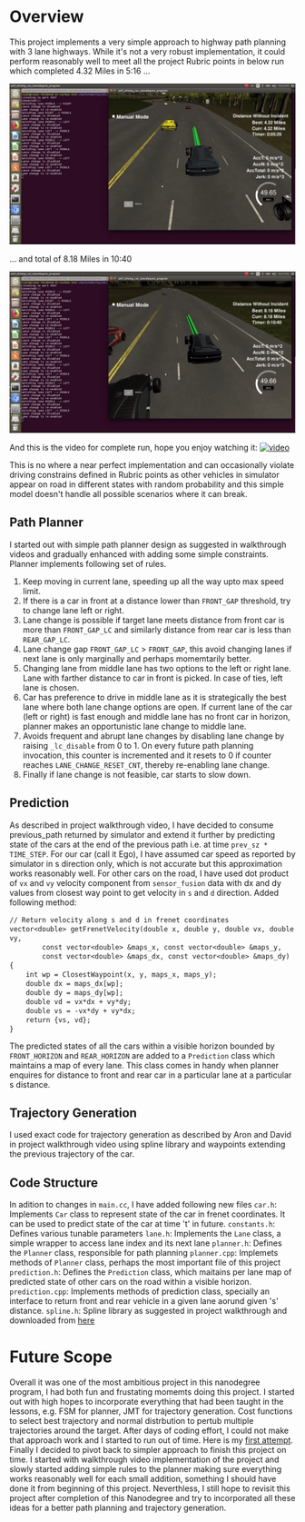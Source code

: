 # Overview
This project implements a very simple approach to highway path planning with 3 lane highways. While it's not a very robust implementation, it could perform reasonably well to meet all the project Rubric points in below run which completed 4.32 Miles in 5:16 ...

![4.32 Miles](./output/Completed_4dot32M_in_05m26s.png)

... and total of 8.18 Miles in 10:40

![8.18 Miles](./output/Completed_8dot18M_in_10m40s.png)

And this is the video for complete run, hope you enjoy watching it:
[![video](https://img.youtube.com/vi/4CoLHeNxSKI/0.jpg)](https://www.youtube.com/watch?v=4CoLHeNxSKI)

This is no where a near perfect implementation and can occasionally violate driving constrains defined in Rubric points as other vehicles in simulator appear on road in different states with random probability and this simple model doesn't handle all possible scenarios where it can break. 

## Path Planner
I started out with simple path planner design as suggested in walkthrough videos and gradually enhanced with adding some simple constraints. Planner implements following set of rules.
1. Keep moving in current lane, speeding up all the way upto max speed limit.
2. If there is a car in front at a distance lower than `FRONT_GAP` threshold, try to change lane left or right.
3. Lane change is possible if target lane meets distance from front car is more than `FRONT_GAP_LC` and similarly distance from rear car is less than `REAR_GAP_LC`.
4. Lane change gap `FRONT_GAP_LC` > `FRONT_GAP`, this avoid changing lanes if next lane is only marginally and perhaps momemtarily better.
5. Changing lane from middle lane has two options to the left or right lane. Lane with farther distance to car in front is picked. In case of ties, left lane is chosen.
6. Car has preference to drive in middle lane as it is strategically the best lane where both lane change options are open. If current lane of the car (left or right) is fast enough and middle lane has no front car in horizon, planner makes an opportunistic lane change to middle lane.
7. Avoids frequent and abrupt lane changes by disabling lane change by raising `_lc_disable` from 0 to 1. On every future path planning invocation, this counter is incremented and it resets to 0 if counter reaches `LANE_CHANGE_RESET_CNT`, thereby re-enabling lane change.
8. Finally if lane change is not feasible, car starts to slow down.

## Prediction
As described in project walkthrough video, I have decided to consume previous_path returned by simulator and extend it further by predicting state of the cars at the end of the previous path i.e. at time `prev_sz * TIME_STEP`. For our car (call it Ego), I have assumed car speed as reported by simulator in s direction only, which is not accurate but this approximation works reasonably well. For other cars on the road, I have used dot product of `vx` and `vy` velocity component from `sensor_fusion` data with dx and dy values from closest way point to get velocity in `s` and `d` direction. Added following method:

```cplusplus
// Return velocity along s and d in frenet coordinates
vector<double> getFrenetVelocity(double x, double y, double vx, double vy,
        const vector<double> &maps_x, const vector<double> &maps_y,
        const vector<double> &maps_dx, const vector<double> &maps_dy)
{
    int wp = ClosestWaypoint(x, y, maps_x, maps_y);
    double dx = maps_dx[wp];
    double dy = maps_dy[wp];
    double vd = vx*dx + vy*dy;
    double vs = -vx*dy + vy*dx;
    return {vs, vd};
}
```

The predicted states of all the cars within a visible horizon bounded by `FRONT_HORIZON` and `REAR_HORIZON` are added to a `Prediction` class which maintains a map of every lane. This class comes in handy when planner enquires for distance to front and rear car in a particular lane at a particular s distance.

## Trajectory Generation
I used exact code for trajectory generation as described by Aron and David in project walkthrough video using spline library and waypoints extending the previous trajectory of the car.

## Code Structure
In adition to changes in `main.cc`, I have added following new files
`car.h`: Implements `Car` class to represent state of the car in frenet coordinates. It can be used to predict state of the car at time 't' in future.
`constants.h`: Defines various tunable parameters
`lane.h`: Implements the `Lane` class, a simple wrapper to access lane index and its next lane
`planner.h`: Defines the `Planner` class, responsible for path planning
`planner.cpp`: Implemets methods of `Planner` class, perhaps the most important file of this project
`prediction.h`: Defines the `Prediction` class, which maitains per lane map of predicted state of other cars on the road within a visible horizon.
`prediction.cpp`: Implements methods of prediction class, specially an interface to return front and rear vehicle in a given lane aorund given 's' distance.
`spline.h`: Spline library as suggested in project walkthrough and downloaded from [here](http://kluge.in-chemnitz.de/opensource/spline/)

# Future Scope
Overall it was one of the most ambitious project in this nanodegree program, I had both fun and frustating momemts doing this project. I started out with high hopes to incorporate everything that had been taught in the lessons, e.g. FSM for planner, JMT for trajectory generation. Cost functions to select best trajectory and normal distrbution to pertub multiple trajectories around the target. After days of coding effort, I could not make that approach work and I started to run out of time. Here is my [first attempt](https://github.com/rajatsharma01/CarND-Path-Planning-Project). Finally I decided to pivot back to simpler approach to finish this project on time. I started with walkthrough video implementation of the project and slowly started adding simple rules to the planner making sure everything works reasonably well for each small addition, something I should have done it from beginning of this project. Neverthless, I still hope to revisit this project after completion of this Nanodegree and try to incorporated all these ideas for a better path planning and trajectory generation.
